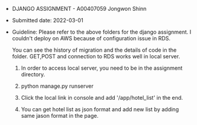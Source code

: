 - DJANGO ASSIGNMENT - A00407059 Jongwon Shinn

- Submitted date: 2022-03-01

- Guideline: Please refer to the above folders for the django assignment. I couldn't deploy on AWS because of configuration issue in RDS.

  You can see the history of migration and the details of code in the folder. GET,POST and connection to RDS works well in local server.

  1. In order to access local server, you need to be in the assignment directory.

  2. python manage.py runserver 

  3. Click the local link in console and add '/app/hotel_list' in the end.

  4. You can get hotel list as json format and add new list by adding same jason format in the page.


  

